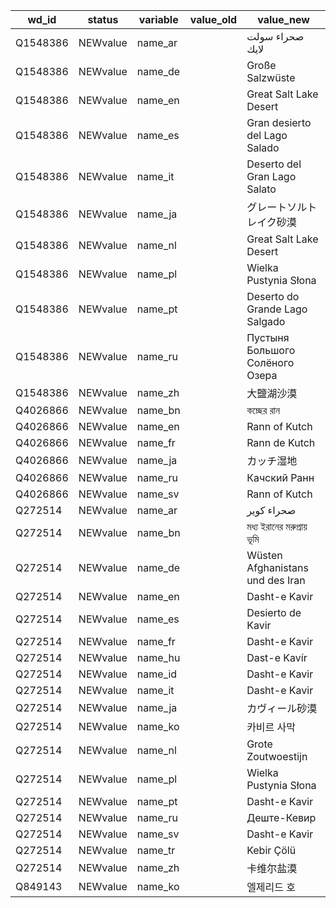 wd_id     |  status    |  variable  |  value_old  |  value_new
----------|------------|------------|-------------|----------------------------------
Q1548386  |  NEWvalue  |  name_ar   |             |  صحراء سولت لايك
Q1548386  |  NEWvalue  |  name_de   |             |  Große Salzwüste
Q1548386  |  NEWvalue  |  name_en   |             |  Great Salt Lake Desert
Q1548386  |  NEWvalue  |  name_es   |             |  Gran desierto del Lago Salado
Q1548386  |  NEWvalue  |  name_it   |             |  Deserto del Gran Lago Salato
Q1548386  |  NEWvalue  |  name_ja   |             |  グレートソルトレイク砂漠
Q1548386  |  NEWvalue  |  name_nl   |             |  Great Salt Lake Desert
Q1548386  |  NEWvalue  |  name_pl   |             |  Wielka Pustynia Słona
Q1548386  |  NEWvalue  |  name_pt   |             |  Deserto do Grande Lago Salgado
Q1548386  |  NEWvalue  |  name_ru   |             |  Пустыня Большого Солёного Озера
Q1548386  |  NEWvalue  |  name_zh   |             |  大鹽湖沙漠
Q4026866  |  NEWvalue  |  name_bn   |             |  কচ্ছের রান
Q4026866  |  NEWvalue  |  name_en   |             |  Rann of Kutch
Q4026866  |  NEWvalue  |  name_fr   |             |  Rann de Kutch
Q4026866  |  NEWvalue  |  name_ja   |             |  カッチ湿地
Q4026866  |  NEWvalue  |  name_ru   |             |  Качский Ранн
Q4026866  |  NEWvalue  |  name_sv   |             |  Rann of Kutch
Q272514   |  NEWvalue  |  name_ar   |             |  صحراء كوير
Q272514   |  NEWvalue  |  name_bn   |             |  মধ্য ইরানের মরুপ্রায় ভূমি
Q272514   |  NEWvalue  |  name_de   |             |  Wüsten Afghanistans und des Iran
Q272514   |  NEWvalue  |  name_en   |             |  Dasht-e Kavir
Q272514   |  NEWvalue  |  name_es   |             |  Desierto de Kavir
Q272514   |  NEWvalue  |  name_fr   |             |  Dasht-e Kavir
Q272514   |  NEWvalue  |  name_hu   |             |  Dast-e Kavír
Q272514   |  NEWvalue  |  name_id   |             |  Dasht-e Kavir
Q272514   |  NEWvalue  |  name_it   |             |  Dasht-e Kavir
Q272514   |  NEWvalue  |  name_ja   |             |  カヴィール砂漠
Q272514   |  NEWvalue  |  name_ko   |             |  카비르 사막
Q272514   |  NEWvalue  |  name_nl   |             |  Grote Zoutwoestijn
Q272514   |  NEWvalue  |  name_pl   |             |  Wielka Pustynia Słona
Q272514   |  NEWvalue  |  name_pt   |             |  Dasht-e Kavir
Q272514   |  NEWvalue  |  name_ru   |             |  Деште-Кевир
Q272514   |  NEWvalue  |  name_sv   |             |  Dasht-e Kavir
Q272514   |  NEWvalue  |  name_tr   |             |  Kebir Çölü
Q272514   |  NEWvalue  |  name_zh   |             |  卡维尔盐漠
Q849143   |  NEWvalue  |  name_ko   |             |  엘제리드 호
